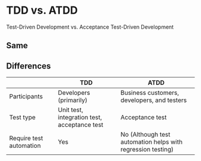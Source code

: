 # TDD vs. ATDD
Test-Driven Development vs. Acceptance Test-Driven Development

## Same

## Differences
| | TDD | ATDD |
|---|---|---|
| Participants | Developers (primarily) | Business customers, developers, and testers |
| Test type | Unit test, integration test, acceptance test | Acceptance test |
| Require test automation | Yes | No (Although test automation helps with regression testing) |
